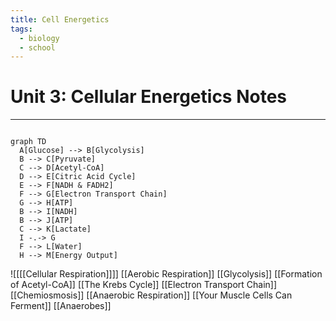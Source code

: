 ```yaml
---
title: Cell Energetics
tags:
  - biology
  - school
---
```


# Unit 3: Cellular Energetics Notes 

-------------


```mermaid

graph TD
  A[Glucose] --> B[Glycolysis]
  B --> C[Pyruvate]
  C --> D[Acetyl-CoA]
  D --> E[Citric Acid Cycle]
  E --> F[NADH & FADH2]
  F --> G[Electron Transport Chain]
  G --> H[ATP]
  B --> I[NADH] 
  B --> J[ATP]
  C --> K[Lactate]
  I -.-> G
  F --> L[Water] 
  H --> M[Energy Output]
```
![[[[Cellular Respiration]]]]
[[Aerobic Respiration]]
[[Glycolysis]]
[[Formation of Acetyl-CoA]]
[[The Krebs Cycle]]
[[Electron Transport Chain]]
[[Chemiosmosis]]
[[Anaerobic Respiration]]
[[Your Muscle Cells Can Ferment]]
[[Anaerobes]]

